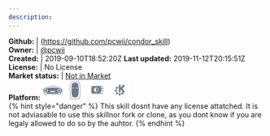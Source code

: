 ```yaml
---
description: 
---
```



**Github:** | (https://github.com/pcwii/condor_skill)  
**Owner:** | [@pcwii](https://github.com/pcwii)  
**Created:** | 2019-09-10T18:52:20Z  **Last updated:** 2019-11-12T20:15:51Z  
**License:** | No License  
**Market status:** | [Not in Market](https://market.mycroft.ai/skill/)  
**Platform:**   ![](.gitbook/assets/mark-1-icon.png)  ![](.gitbook/assets/mark-2-icon.png)  ![](.gitbook/assets/picroft-icon.png)  ![](.gitbook/assets/kde.png)   
{% hint style="danger" %}
This skill dosnt have any license attatched. It is not adviasable to use this skillnor fork or clone, as you dont know if you are legaly allowed to do so by the auhtor.
{% endhint %}
